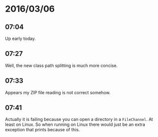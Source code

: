 # 2016/03/06

## 07:04

Up early today.

## 07:27

Well, the new class path splitting is much more concise.

## 07:33

Appears my ZIP file reading is not correct somehow.

## 07:41

Actually it is failing because you can open a directory in a `FileChannel`. At
least on Linux. So when running on Linux there would just be an extra exception
that prints because of this.

